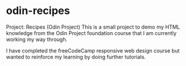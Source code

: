 # odin-recipes
Project: Recipes (Odin Project)
This is a small project to demo my HTML knowledge from the Odin Project foundation course that I am currently working my way through.

I have completed the freeCodeCamp responsive web design course but wanted to reinforce my learning by doing further tutorials. 